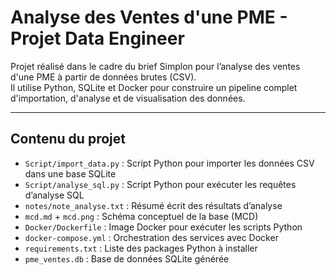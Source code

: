 #  Analyse des Ventes d'une PME - Projet Data Engineer

Projet réalisé dans le cadre du brief Simplon pour l’analyse des ventes d'une PME à partir de données brutes (CSV).  
Il utilise Python, SQLite et Docker pour construire un pipeline complet d'importation, d'analyse et de visualisation des données.

---

##  Contenu du projet

- `Script/import_data.py` : Script Python pour importer les données CSV dans une base SQLite
- `Script/analyse_sql.py` : Script Python pour exécuter les requêtes d’analyse SQL
- `notes/note_analyse.txt` : Résumé écrit des résultats d’analyse
- `mcd.md` + `mcd.png` : Schéma conceptuel de la base (MCD)
- `Docker/Dockerfile` : Image Docker pour exécuter les scripts Python
- `docker-compose.yml` : Orchestration des services avec Docker
- `requirements.txt` : Liste des packages Python à installer
- `pme_ventes.db` : Base de données SQLite générée


